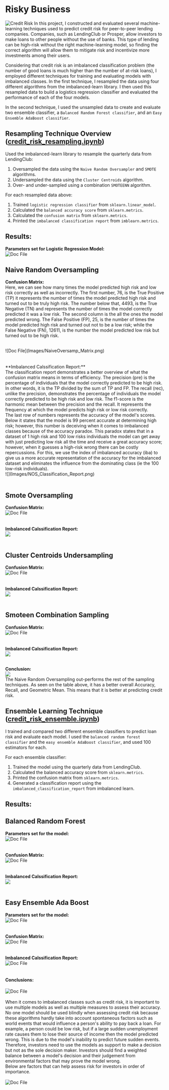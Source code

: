 # Risky Business

![Credit Risk](Images/credit-risk.jpg)
In this project, I constructed and evaluated several machine-learning techniques used to predict credit risk for peer-to-peer lending companies. Companies, such as LendingClub or Prosper, allow investors to make loans to other people without the use of banks. This type of lending can be high-risk without the right machine-learning model, so finding the correct algorithm will allow them to mitigate risk and incentivize more investments among their users.

Considering that credit risk is an imbalanced classification problem (the number of good loans is much higher than the number of at-risk loans), I employed different techniques for training and evaluating models with imbalanced classes. In the first technique, I resampled the data using four different algorithms from the imbalanced-learn library. I then used this resampled data to build a logistics regression classifier and evaluated the performance of each of the four models. 

In the second technique, I used the unsampled data to create and evaluate two ensemble classifier, a `Balanced Random Forest classifier`, and an `Easy Ensemble AdaBoost classifier`. 


## Resampling Technique Overview ([credit_risk_resampling.ipynb](https://github.com/EmilianoAmador/Unit_11_Classification_Risky_Business/blob/master/Code/credit_risk_resampling.ipynb))

Used the imbalanced-learn library to resample the quarterly data from LendingClub:

1. Oversampled the data using the `Naive Random Oversampler` and `SMOTE` algorithms.
2. Undersampled the data using the `Cluster Centroids` algorithm.
3. Over- and under-sampled using a combination `SMOTEENN` algorithm.

For each resampled data above:

1. Trained `logistic regression classifier` from `sklearn.linear_model`.
2. Calculated the `balanced accuracy score` from `sklearn.metrics`.
3. Calculated the `confusion matrix` from `sklearn.metrics`.
4. Printed the `imbalanced classification report` from `imblearn.metrics`.

## Results:

**Parameters set for Logistic Regression Model:**
<br/>
![Doc File](Images/Logistic_Reg_Parameters.png)

## Naive Random Oversampling

**Confusion Matrix:**
<br/>
Here, we can see how many times the model predicted high risk and low risk correctly as well as incorrectly. The first number, 76, is the True Positive (TP) it represents the number of times the model predicted high risk and turned out to be truly high risk. The number below that, 4493, is the True Negative (TN) and represents the number of times the model correctly predicted it was a low risk. The second column is the all the ones the model predicted wrong. The False Positive (FP), 25, is the number of times the model predicted high risk and turned out not to be a low risk; while the False Negative (FN), 12611, is the number the model predicted low risk but turned out to be high risk. 

<br/>
![Doc File](Images/NaiveOversamp_Matrix.png)
<br/>
<br/>
<br/>
**Imbalanced Calssification Report:**
<br/>
The classification report demonstrates a better overview of what the confusion matrix means in terms of efficiency. The precision (pre) is the percentage of individuals that the model correctly predicted to be high risk. In other words, it is the TP divided by the sum of TP and FP. The recall (rec), unlike the precision, demonstrates the percentage of individuals the model correctly predicted to be high risk and low risk. The f1-score is the harmonic mean between the precision and the recall. It represents the frequency at which the model predicts high risk or low risk correctly. 
<br/>
The last row of numbers represents the accuracy of the model's scores. Below it states that the model is 99 percent accurate at determining high risk; however, this number is deceiving when it comes to imbalanced classes because of the accuracy paradox. This paradox states that in a dataset of 1 high risk and 100 low risks individuals the model can get away with just predicting low risk all the time and receive a great accuracy score; however, when it guesses a high-risk wrong there can be costly repercussions. For this, we use the index of imbalanced accuracy (iba) to give us a more accurate representation of the accuracy for the imbalanced dataset and eliminates the influence from the dominating class (ie the 100 low-risk individuals).
<br/>
![](Images/NOS_Classification_Report.png)
<br/>
<br/>

## Smote Oversampling

**Confusion Matrix:**
<br/>
![Doc File](Images/Smote_matrix.png)
<br/>
<br/>
<br/>
**Imbalanced Calssification Report:**
<br/>
![](Images/Smote_CLassificiationReport.png)
<br/>
<br/>

## Cluster Centroids Undersampling

**Confusion Matrix:**
<br/>
![Doc File](Images/ClusterCentroidMatrix.png)
<br/>
<br/>
<br/>
**Imbalanced Calssification Report:**
<br/>
![](Images/Cluster_ClassificationReport.png)
<br/>
<br/>

## Smoteen Combination Sampling

**Confusion Matrix:**
<br/>
![Doc File](Images/SmoteenMatrix.png)
<br/>
<br/>
<br/>
**Imbalanced Calssification Report:**
<br/>
![](Images/Smoteen_ClassificationReport.png)
<br/>
<br/>

**Conclusion:**
<br/>
![](Images/Conclusion.png)
<br/>
The Naive Random Oversampling out-performs the rest of the sampling techniques. As seen on the table above, it has a better overall Accuracy, Recall, and Geometric Mean. This means that it is better at predicting credit risk. 

## Ensemble Learning Technique ([credit_risk_ensemble.ipynb](https://github.com/EmilianoAmador/Unit_11_Classification_Risky_Business/blob/master/Code/credit_risk_ensemble.ipynb))

I trained and compared two different ensemble classifiers to predict loan risk and evaluate each model. I used the `balanced random forest classifier` and the `easy ensemble AdaBoost classifier`, and used 100 estimators for each. 

For each ensemble classifier:

1. Trained the model using the quarterly data from LendingClub.
2. Calculated the balanced accuracy score from `sklearn.metrics`.
3. Printed the confusion matrix from `sklearn.metrics`.
4. Generated a classification report using the `imbalanced_classification_report` from imbalanced learn.

## Results:
## Balanced Random Forest

**Parameters set for the model:**
<br/>
![Doc File](Images/Blanced_Random_Forest-Parameters.png)
<br/>
<br/>
<br/>
**Confusion Matrix:**
<br/>
![Doc File](Images/RF_matrix.png)
<br/>
<br/>
<br/>
**Imbalanced Calssification Report:**
<br/>
![](Images/Balanced_Random_forest_CL-ClassificationReport.png)
<br/>
<br/>
## Easy Ensemble Ada Boost

**Parameters set for the model:**
<br/>
![Doc File](Images/EasyEnsemble-Parameters.png)
<br/>
<br/>
<br/>
**Confusion Matrix:**
<br/>
![Doc File](Images/Easy_matrix.png)
<br/>
<br/>
<br/>
**Imbalanced Calssification Report:**
<br/>
![Doc File](Images/Easy_ensemble-ClassificationReport.png)
<br/>
<br/>

#### Conclusions:

![Doc File](Images/Both_compared.png)
<br/>
<br/>
When it comes to imbalanced classes such as credit risk, it is important to use multiple models as well as multiple measures to assess their accuracy. No one model should be used blindly when assessing credit risk because these algorithms hardly take into account spontaneous factors such as world events that would influence a person's ability to pay back a loan. For example, a person could be low risk, but if a large sudden unemployment rate causes them to lose their source of income then the model predicted wrong. This is due to the model's inability to predict future sudden events. Therefore, investors need to use the models as support to make a decision but not as the sole decision maker.  Investors should find a weighted balance between a model's decision and their judgement from environmental factors that may prove the model wrong. 
<br/>
Below are factors that can help assess risk for investors in order of importance. 
<br/>
<br/>
![Doc File](Images/Features_table.png)
